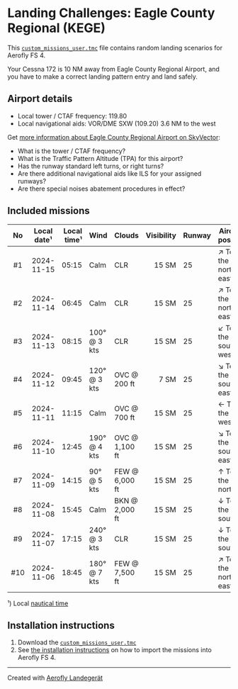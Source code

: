# Landing Challenges: Eagle County Regional (KEGE)

This [`custom_missions_user.tmc`](./custom_missions_user.tmc) file contains random landing scenarios for Aerofly FS 4.

Your Cessna 172 is 10 NM away from Eagle County Regional Airport, and you have to make a correct landing pattern entry and land safely.

## Airport details

- Local tower / CTAF frequency: 119.80
- Local navigational aids: VOR/DME SXW (109.20) 3.6 NM to the west

Get [more information about Eagle County Regional Airport on SkyVector](https://skyvector.com/airport/KEGE):

- What is the tower / CTAF frequency?
- What is the Traffic Pattern Altitude (TPA) for this airport?
- Has the runway standard left turns, or right turns?
- Are there additional navigational aids like ILS for your assigned runways?
- Are there special noises abatement procedures in effect?

## Included missions

| No  | Local date¹ | Local time¹ | Wind         | Clouds         | Visibility | Runway | Aircraft position    |
| :-: | ----------- | ----------: | ------------ | -------------- | ---------: | ------ | -------------------- |
| #1  | 2024-11-15  |       05:15 | Calm         | CLR            |      15 SM | 25     | ↗ To the north-east |
| #2  | 2024-11-14  |       06:45 | Calm         | CLR            |      15 SM | 25     | ↗ To the north-east |
| #3  | 2024-11-13  |       08:15 | 100° @ 3 kts | CLR            |      15 SM | 25     | ↙ To the south-west |
| #4  | 2024-11-12  |       09:45 | 120° @ 3 kts | OVC @ 200 ft   |       7 SM | 25     | ↘ To the south-east |
| #5  | 2024-11-11  |       11:15 | Calm         | OVC @ 700 ft   |      15 SM | 25     | ← To the west        |
| #6  | 2024-11-10  |       12:45 | 190° @ 4 kts | OVC @ 1,100 ft |      15 SM | 25     | ↘ To the south-east |
| #7  | 2024-11-09  |       14:15 | 90° @ 5 kts  | FEW @ 6,000 ft |      15 SM | 25     | ↑ To the north       |
| #8  | 2024-11-08  |       15:45 | Calm         | BKN @ 2,000 ft |      15 SM | 25     | ↓ To the south       |
| #9  | 2024-11-07  |       17:15 | 240° @ 3 kts | CLR            |      15 SM | 25     | ↓ To the south       |
| #10 | 2024-11-06  |       18:45 | 180° @ 7 kts | FEW @ 7,500 ft |      15 SM | 25     | ↗ To the north-east |

¹) Local [nautical time](https://en.wikipedia.org/wiki/Nautical_time)

## Installation instructions

1. Download the [`custom_missions_user.tmc`](./custom_missions_user.tmc)
2. See [the installation instructions](https://fboes.github.io/aerofly-missions/docs/generic-installation.html) on how to import the missions into Aerofly FS 4.

---

Created with [Aerofly Landegerät](https://github.com/fboes/aerofly-patterns)
